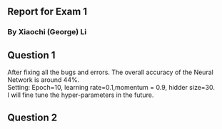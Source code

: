 ## Report for Exam 1
### By Xiaochi (George) Li

## Question 1
After fixing all the bugs and errors. The overall accuracy of the Neural Network is around 44%.   
Setting: Epoch=10, learning rate=0.1,momentum = 0.9, hidder size=30.  
I will fine tune the hyper-parameters in the future.  

## Question 2